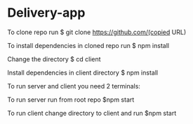 # Delivery-app

To clone repo run $ git clone https://github.com/(copied URL)

To install dependencies in cloned repo run $ npm install 

Change the directory $ cd client

Install dependencies in client directory $ npm install 

To run server and client you need 2 terminals:

To run server run from root repo $npm start

To run client change directory to client and run $npm start
